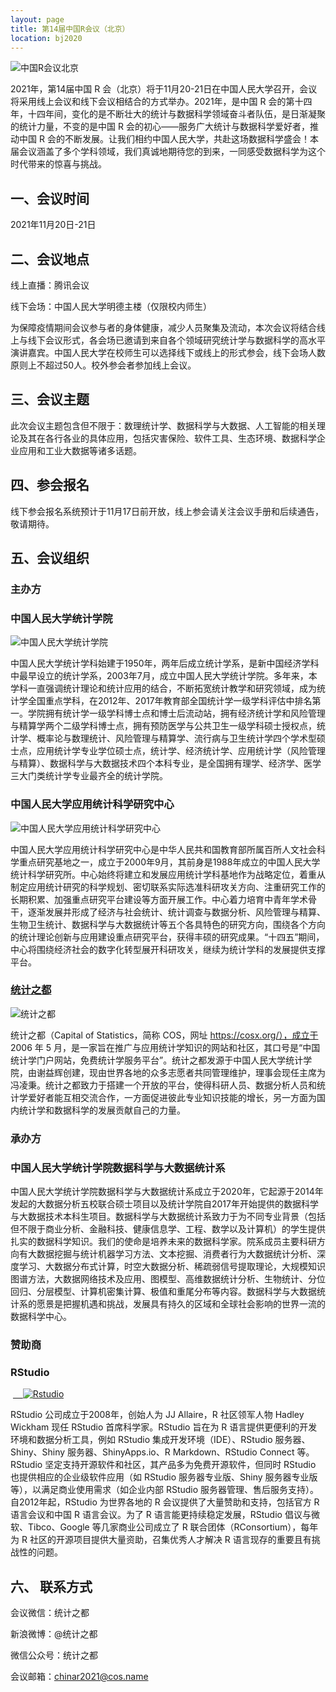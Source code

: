 ```yaml
---
layout: page
title: 第14届中国R会议（北京）
location: bj2020
---
```


<!-- picture -->
<div class="row">
  <div class="col-md-10 col-md-offset-1 text-center">
    <img src="{{ '/img/head-bj-2021.png' | prepend: site.baseurl }}" alt="中国R会议北京" class="img-responsive" />
  </div>
</div>

2021年，第14届中国 R 会（北京）将于11月20-21日在中国人民大学召开，会议将采用线上会议和线下会议相结合的方式举办。2021年，是中国 R 会的第十四年，十四年间，变化的是不断壮大的统计与数据科学领域奋斗者队伍，是日渐凝聚的统计力量，不变的是中国 R 会的初心——服务广大统计与数据科学爱好者，推动中国 R 会的不断发展。让我们相约中国人民大学，共赴这场数据科学盛会！本届会议涵盖了多个学科领域，我们真诚地期待您的到来，一同感受数据科学为这个时代带来的惊喜与挑战。

## 一、会议时间

2021年11月20日-21日

## 二、会议地点

线上直播：腾讯会议
 
线下会场：中国人民大学明德主楼（仅限校内师生）

为保障疫情期间会议参与者的身体健康，减少人员聚集及流动，本次会议将结合线上与线下会议形式，各会场已邀请到来自各个领域研究统计学与数据科学的高水平演讲嘉宾。中国人民大学在校师生可以选择线下或线上的形式参会，线下会场人数原则上不超过50人。校外参会者参加线上会议。

## 三、会议主题

此次会议主题包含但不限于：数理统计学、数据科学与大数据、人工智能的相关理论及其在各行各业的具体应用，包括灾害保险、软件工具、生态环境、数据科学企业应用和工业大数据等诸多话题。

<!-- - [会议手册]({{ '/files/ChinaR_13th.pdf' | prepend: site.baseurl }}) -->

## 四、参会报名

线下参会报名系统预计于11月17日前开放，线上参会请关注会议手册和后续通告，敬请期待。

## 五、会议组织

<h3 class ="text-center">主办方</h3>

### 中国人民大学统计学院

<div class="row">
  <div class="col-md-6 col-md-offset-3">
    <img src="{{ '/img/ruc-stat-logo.png' | prepend: site.baseurl }}" alt="中国人民大学统计学院" class="img-responsive center-block" />
  </div>
</div>

中国人民大学统计学科始建于1950年，两年后成立统计学系，是新中国经济学科中最早设立的统计学系，2003年7月，成立中国人民大学统计学院。多年来，本学科一直强调统计理论和统计应用的结合，不断拓宽统计教学和研究领域，成为统计学全国重点学科，在2012年、2017年教育部全国统计学一级学科评估中排名第一。学院拥有统计学一级学科博士点和博士后流动站，拥有经济统计学和风险管理与精算学两个二级学科博士点，拥有预防医学与公共卫生一级学科硕士授权点，统计学、概率论与数理统计、风险管理与精算学、流行病与卫生统计学四个学术型硕士点，应用统计学专业学位硕士点，统计学、经济统计学、应用统计学（风险管理与精算）、数据科学与大数据技术四个本科专业，是全国拥有理学、经济学、医学三大门类统计学专业最齐全的统计学院。<div class="row">

### 中国人民大学应用统计科学研究中心

<div class="row">
 <div class="col-md-6 col-md-offset-3">
    <img src="{{ '/img/ruc-cas-logo.png' | prepend: site.baseurl }}" alt="中国人民大学应用统计科学研究中心" class="img-responsive center-block" />
  </div>
</div>

中国人民大学应用统计科学研究中心是中华人民共和国教育部所属百所人文社会科学重点研究基地之一，成立于2000年9月，其前身是1988年成立的中国人民大学统计科学研究所。中心始终将建立和发展应用统计学科基地作为战略定位，着重从制定应用统计研究的科学规划、密切联系实际选准科研攻关方向、注重研究工作的长期积累、加强重点研究平台建设等方面开展工作。中心着力培育中青年学术骨干，逐渐发展并形成了经济与社会统计、统计调查与数据分析、风险管理与精算、生物卫生统计、数据科学与大数据统计等五个各具特色的研究方向，围绕各个方向的统计理论创新与应用建设重点研究平台，获得丰硕的研究成果。“十四五”期间，中心将围绕经济社会的数字化转型展开科研攻关，继续为统计学科的发展提供支撑平台。

### [统计之都](http://cosx.org/)

<div class="row">
  <div class="col-md-6 col-md-offset-3">
    <img src="{{ '/img/cos-logo.png' | prepend: site.baseurl }}" alt="统计之都" class="img-responsive center-block" />
  </div>
</div>

统计之都（Capital of Statistics，简称 COS，网址 https://cosx.org/），成立于 2006 年 5 月，是一家旨在推广与应用统计学知识的网站和社区，其口号是“中国统计学门户网站，免费统计学服务平台”。统计之都发源于中国人民大学统计学院，由谢益辉创建，现由世界各地的众多志愿者共同管理维护，理事会现任主席为冯凌秉。统计之都致力于搭建一个开放的平台，使得科研人员、数据分析人员和统计学爱好者能互相交流合作，一方面促进彼此专业知识技能的增长，另一方面为国内统计学和数据科学的发展贡献自己的力量。


<h3 class ="text-center">承办方</h3>

### 中国人民大学统计学院数据科学与大数据统计系

中国人民大学统计学院数据科学与大数据统计系成立于2020年，它起源于2014年发起的大数据分析五校联合硕士项目以及统计学院自2017年开始提供的数据科学与大数据技术本科生项目。数据科学与大数据统计系致力于为不同专业背景（包括但不限于商业分析、金融科技、健康信息学、工程、数学以及计算机）的学生提供扎实的数据科学知识。我们的使命是培养未来的数据科学家。院系成员主要科研方向有大数据挖掘与统计机器学习方法、文本挖掘、消费者行为大数据统计分析、深度学习、大数据分布式计算，时空大数据分析、稀疏弱信号提取理论，大规模知识图谱方法，大数据网络技术及应用、图模型、高维数据统计分析、生物统计、分位回归、分层模型、计算机密集计算、极值和重尾分布等内容。数据科学与大数据统计系的愿景是把握机遇和挑战，发展具有持久的区域和全球社会影响的世界一流的数据科学中心。

<h3 class ="text-center">赞助商</h3>

### RStudio

<div class="row">
  <div class="col-md-6 col-md-offset-3 text-center">
   <a href="https://www.rstudio.com/" title="Rstudio" target="_blank">
    <img src="{{ '/img/logo-rstudio.png' | prepend: site.baseurl }}" alt="Rstudio" class="img-responsive" />
    </a>
  </div>
</div>

RStudio 公司成立于2008年，创始人为 JJ Allaire，R 社区领军人物 Hadley Wickham 现任 RStudio 首席科学家。RStudio 旨在为 R 语言提供更便利的开发环境和数据分析工具，例如 RStudio 集成开发环境（IDE）、RStudio 服务器、Shiny、Shiny 服务器、ShinyApps.io、R Markdown、RStudio Connect 等。RStudio 坚定支持开源软件和社区，其产品多为免费开源软件，但同时 RStudio 也提供相应的企业级软件应用（如 RStudio 服务器专业版、Shiny 服务器专业版等），以满足商业使用需求（如企业内部 RStudio 服务器管理、售后服务支持）。自2012年起，RStudio 为世界各地的 R 会议提供了大量赞助和支持，包括官方 R 语言会议和中国 R 语言会议。为了 R 语言能更持续稳定发展，RStudio 倡议与微软、Tibco、Google 等几家商业公司成立了 R 联合团体（RConsortium），每年为 R 社区的开源项目提供大量资助，召集优秀人才解决 R 语言现存的重要且有挑战性的问题。

## 六、 联系方式

会议微信：统计之都

新浪微博：@统计之都

微信公众号：统计之都

会议邮箱：chinar2021@cos.name
